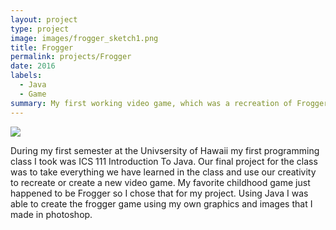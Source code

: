 ```yaml
---
layout: project
type: project
image: images/frogger_sketch1.png
title: Frogger
permalink: projects/Frogger
date: 2016
labels:
  - Java
  - Game
summary: My first working video game, which was a recreation of Frogger made in my ICS 111 class.
---
```


<img class="ui image" src="{{ site.baseurl }}/images/frogger_sketch.png">

During my first semester at the Univsersity of Hawaii my first programming class I took was ICS 111 Introduction To Java. Our final project for the class was to take everything we have learned in the class and use our creativity to recreate or create a new video game. My favorite childhood game just happened to be Frogger so I chose that for my project. Using Java I was able to create the frogger game using my own graphics and images that I made in photoshop.
